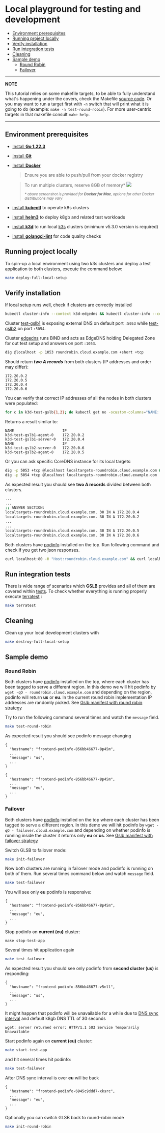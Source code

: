 <!-- omit in toc -->
# Local playground for testing and development

- [Environment prerequisites](#environment-prerequisites)
- [Running project locally](#running-project-locally)
- [Verify installation](#verify-installation)
- [Run integration tests](#run-integration-tests)
- [Cleaning](#cleaning)
- [Sample demo](#sample-demo)
  - [Round Robin](#round-robin)
  - [Failover](#failover)

 ---
**NOTE**

This tutorial relies on some makefile targets, to be able to fully understand what's happening under the covers, check the Makefile
[source code](https://github.com/k8gb-io/k8gb/blob/master/Makefile).
Or you may want to run a target first with `-n` switch that will print what it is going to do (example: `make -n test-round-robin`).
For more user-centric targets in that makefile consult `make help`.

---

## Environment prerequisites

- [Install **Go 1.22.3**](https://golang.org/dl/)

- [Install **Git**](https://git-scm.com/downloads)

- [Install **Docker**](https://docs.docker.com/get-docker/)
  > Ensure you are able to push/pull from your docker registry

  > To run multiple clusters, reserve 8GB of memory*
    ![](images/docker_settings.png)
      <div>
        <sup><i>* above screenshot is provided for <strong>Docker for Mac</strong>, options for other Docker distributions may vary
        </i></sup>
      </div>

 - [install **kubectl**](https://kubernetes.io/docs/tasks/tools/install-kubectl/) to operate k8s clusters

 - [install **helm3**](https://helm.sh/docs/intro/install/) to deploy k8gb and related test workloads

 - [install **k3d**](https://k3d.io/#installation) to run local [k3s](https://k3s.io/) clusters (minimum v5.3.0 version is required)

 - [install **golangci-lint**](https://golangci-lint.run/usage/install/#local-installation) for code quality checks

## Running project locally

To spin-up a local environment using two k3s clusters and deploy a test application to both clusters, execute the command below:
```sh
make deploy-full-local-setup
```

## Verify installation

If local setup runs well, check if clusters are correctly installed

```sh
kubectl cluster-info --context k3d-edgedns && kubectl cluster-info --context k3d-test-gslb1 && kubectl cluster-info --context k3d-test-gslb2
```

Cluster [test-gslb1](https://github.com/k8gb-io/k8gb/tree/master/k3d/test-gslb1.yaml) is exposing external DNS on default port `:5053`
while [test-gslb2](https://github.com/k8gb-io/k8gb/tree/master/k3d/test-gslb2.yaml) on port `:5054`.

Cluster [edgedns](https://github.com/k8gb-io/k8gb/tree/master/k3d/edge-dns.yaml) runs BIND and acts as EdgeDNS holding Delegated Zone for out test setup and answers
on port `:1053`.

```sh
dig @localhost -p 1053 roundrobin.cloud.example.com +short +tcp
```
Should return ***two A records*** from both clusters (IP addresses and order may differ):
```
172.20.0.2
172.20.0.5
172.20.0.4
172.20.0.6
```

You can verify that correct IP addresses of all the nodes in both clusters were populated:
```sh
for c in k3d-test-gslb{1,2}; do kubectl get no -ocustom-columns="NAME:.metadata.name,IP:status.addresses[0].address" --context $c; done
```

Returns a result similar to:
```
NAME                      IP
k3d-test-gslb1-agent-0    172.20.0.2
k3d-test-gslb1-server-0   172.20.0.4
NAME                      IP
k3d-test-gslb2-server-0   172.20.0.6
k3d-test-gslb2-agent-0    172.20.0.5
```

Or you can ask specific CoreDNS instance for its local targets:
```sh
dig -p 5053 +tcp @localhost localtargets-roundrobin.cloud.example.com && \
dig -p 5054 +tcp @localhost localtargets-roundrobin.cloud.example.com
```
As expected result you should see **two A records** divided between both clusters.
```sh
...
...
;; ANSWER SECTION:
localtargets-roundrobin.cloud.example.com. 30 IN A 172.20.0.4
localtargets-roundrobin.cloud.example.com. 30 IN A 172.20.0.2
...
...
localtargets-roundrobin.cloud.example.com. 30 IN A 172.20.0.5
localtargets-roundrobin.cloud.example.com. 30 IN A 172.20.0.6
```
Both clusters have [podinfo](https://github.com/stefanprodan/podinfo) installed on the top.
Run following command and check if you get two json responses.
```sh
curl localhost:80 -H "Host:roundrobin.cloud.example.com" && curl localhost:81 -H "Host:roundrobin.cloud.example.com"
```

## Run integration tests

There is wide range of scenarios which **GSLB** provides and all of them are covered within [tests](https://github.com/k8gb-io/k8gb/tree/master/terratest).
To check whether everything is running properly execute [terratest](https://terratest.gruntwork.io/) :

```sh
make terratest
```

## Cleaning

Clean up your local development clusters with
```sh
make destroy-full-local-setup
```

## Sample demo

### Round Robin

Both clusters have [podinfo](https://github.com/stefanprodan/podinfo) installed on the top, where each
cluster has been tagged to serve a different region. In this demo we will hit podinfo by `wget -qO - roundrobin.cloud.example.com` and depending
on the region, podinfo will return **us** or **eu**. In the current round robin implementation IP addresses are randomly picked.
See [Gslb manifest with round robin strategy](https://github.com/k8gb-io/k8gb/tree/master/deploy/crds/k8gb.absa.oss_v1beta1_gslb_cr_roundrobin_ingress.yaml)

Try to run the following command several times and watch the `message` field.
```sh
make test-round-robin
```
As expected result you should see podinfo message changing

```text
{
  "hostname": "frontend-podinfo-856bb46677-8p45m",
  ...
  "message": "us",
  ...
}
```
```text
{
  "hostname": "frontend-podinfo-856bb46677-8p45m",
  ...
  "message": "eu",
  ...
}
```

### Failover

Both clusters have [podinfo](https://github.com/stefanprodan/podinfo) installed on the top where each
cluster has been tagged to serve a different region. In this demo we will hit podinfo by `wget -qO - failover.cloud.example.com` and depending
on whether podinfo is running inside the cluster it returns only **eu** or **us**.
See [Gslb manifest with failover strategy](https://github.com/k8gb-io/k8gb/tree/master/deploy/crds/k8gb.absa.oss_v1beta1_gslb_cr_failover_ingress.yaml)

Switch GLSB to failover mode:
```sh
make init-failover
```
Now both clusters are running in failover mode and podinfo is running on both of them.
Run several times command below and watch `message` field.
```sh
make test-failover
```
You will see only **eu** podinfo is responsive:
```text
{
  "hostname": "frontend-podinfo-856bb46677-8p45m",
  ...
  "message": "eu",
  ...
}
```
Stop podinfo on **current (eu)** cluster:
```
make stop-test-app
```
Several times hit application again
```sh
make test-failover
```
As expected result you should see only podinfo from **second cluster (us)** is responding:
```text
{
  "hostname": "frontend-podinfo-856bb46677-v5nll",
  ...
  "message": "us",
  ...
}
```
It might happen that podinfo will be unavailable for a while due to
[DNS sync interval](https://github.com/k8gb-io/k8gb/pull/81) and default k8gb DNS TTL of 30 seconds
```text
wget: server returned error: HTTP/1.1 503 Service Temporarily Unavailable
```
Start podinfo again on **current (eu)** cluster:
```sh
make start-test-app
```
and hit several times hit podinfo:
```sh
make test-failover
```
After DNS sync interval is over **eu** will be back
```text
{
  "hostname": "frontend-podinfo-6945c9ddd7-xksrc",
  ...
  "message": "eu",
  ...
}
```
Optionally you can switch GLSB back to round-robin mode
```sh
make init-round-robin
```
